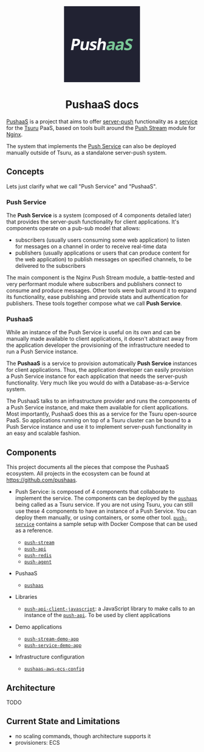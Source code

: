 <div align="center">
  <img width="200px" src="./pushaas.png">
</div>
<div align="center">

# PushaaS docs

</div>

[PushaaS](https://github.com/pushaas) is a project that aims to offer [server-push](https://en.wikipedia.org/wiki/Push_technology) functionality as a [service](https://docs.tsuru.io/stable/services/index.html) for the [Tsuru](https://tsuru.io/) PaaS, based on tools built around the [Push Stream](https://www.nginx.com/resources/wiki/modules/push_stream/) module for [Nginx](https://www.nginx.com/).

The system that implements the [Push Service](#push-service) can also be deployed manually outside of Tsuru, as a standalone server-push system.


## Concepts

Lets just clarify what we call "Push Service" and "PushaaS".

### Push Service

The **Push Service** is a system (composed of 4 components detailed later) that provides the server-push functionality for client applications. It's components operate on a pub-sub model that allows:
  - subscribers (usually users consuming some web application) to listen for messages on a channel in order to receive real-time data
  - publishers (usually applications or users that can produce content for the web application) to publish messages on specified channels, to be delivered to the subscribers

The main component is the Nginx Push Stream module, a battle-tested and very performant module where subscribers and publishers connect to consume and produce messages. Other tools were built around it to expand its functionality, ease publishing and provide stats and authentication for publishers. These tools together compose what we call **Push Service**.

### PushaaS

While an instance of the Push Service is useful on its own and can be manually made available to client applications, it doesn't abstract away from the application developer the provisioning of the infrastructure needed to run a Push Service instance.

The **PushaaS** is a service to provision automatically **Push Service** instances for client applications. Thus, the application developer can easily provision a Push Service instance for each application that needs the server-push functionality. Very much like you would do with a Database-as-a-Service system.

The PushaaS talks to an infrastructure provider and runs the components of a Push Service instance, and make them available for client applications. Most importantly, PushaaS does this as a service for the Tsuru open-source PaaS. So applications running on top of a Tsuru cluster can be bound to a Push Service instance and use it to implement server-push functionality in an easy and scalable fashion.


## Components

This project documents all the pieces that compose the PushaaS ecosystem. All projects in the ecosystem can be found at https://github.com/pushaas.

- Push Service: is composed of 4 components that collaborate to implement the service. The components can be deployed by the [`pushaas`](#component-pushaas) being called as a Tsuru service. If you are not using Tsuru, you can still use these 4 components to have an instance of a Push Service. You can deploy them manually, or using containers, or some other tool. [`push-service`](https://github.com/pushaas/push-service) contains a sample setup with Docker Compose that can be used as a reference.
  - <span name="component-push-stream">[`push-stream`](https://github.com/pushaas/push-stream)</span>
  - <span name="component-push-api">[`push-api`](https://github.com/pushaas/push-api)</span>
  - <span name="component-push-redis">[`push-redis`](https://github.com/pushaas/push-redis)</span>
  - <span name="component-push-agent">[`push-agent`](https://github.com/pushaas/push-agent)</span>

- PushaaS
  - <span name="component-pushaas">[`pushaas`](https://github.com/pushaas/pushaas)</span>
- Libraries
  - [`push-api-client-javascript`](https://github.com/pushaas/push-api-client-javascript): a JavaScript library to make calls to an instance of the [`push-api`](#push-api). To be used by client applications
- Demo applications
  - [`push-stream-demo-app`](https://github.com/pushaas/push-stream-demo-app)
  - [`push-service-demo-app`](https://github.com/pushaas/push-service-demo-app)
- Infrastructure configuration
  - [`pushaas-aws-ecs-config`](https://github.com/pushaas/pushaas-aws-ecs-config)


## Architecture

TODO


## Current State and Limitations

- no scaling commands, though architecture supports it
- provisioners: ECS
